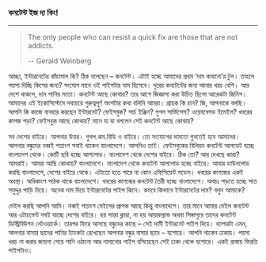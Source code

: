 ### কনটেন্ট ইজ দ্য কিং!

---

> The only people who can resist a quick fix are those that are not addicts.
>
> -- Gerald Weinberg

আচ্ছা, ইন্টারনেটের কাঁচামাল কি? ঠিক বলেছেন – কনটেন্ট। এটাই হচ্ছে আমাদের প্রথম ‘দাম কমানো’র টুল। তাহলে পয়সা দিচ্ছি কিসের জন্য? সংযোগ মানে ওই পাইপটার দাম হিসেবে। দুরের কনটেন্টের জন্য আনার খরচ বেশি। আর দেশে থাকলে, দাম পানির মতো। কনটেন্ট আছে কোথায়? তার আগে জিজ্ঞাসা করা উচিত ছিলো আরেকটা জিনিস। আমাদের এই ইকোসিস্টেমে সবচেয়ে গুরুত্বপূর্ণ অংশটার কথা বলিনি আমরা। গ্রাহক কি চান? জি, আপনাকে বলছি। আপনি কি কাজে ব্যবহার করছেন ইন্টারনেট? ফেইসবুক? সার্চ ইঞ্জিন? গুগল সার্ভিসেস? ওয়েববেসড ইমেইল? খবরের কাগজ পড়া? ফেইসবুক আছে কোথায়? মানে যা যা বললেন সেই কনটেন্ট আছে কোথায়?

সব দেশের বাইরে। আপনার উত্তর। গুগল.কম.বিডি ও বাইরে। তো সংযোগের দামতো গুনতেই হবে আমাদের। আপনার বন্ধুদের নব্বই শতাংশ সবাই থাকেন বাংলাদেশে। আপনিও তাই। ফেইসবুকের বিলিয়ন কনটেন্ট আপডেট হচ্ছে বাংলাদেশ থেকে। কোটি ছবি হচ্ছে আপলোড। বাংলাদেশ থেকে দেশের বাইরে। ঠিক তো? আর দেখছে কারা? আমরাই। আমরা আছি কোথায়? বাংলাদেশে। বাংলাদেশ থেকে কনটেন্ট আপলোড হচ্ছে বাইরে। আবার ডাউনলোড করছি বাংলাদেশে, দেশের বাইরে থেকে। এটাতো হতে পারে না কোন এফিসিয়েন্ট মডেল। খবরের কাগজের একই অবস্থা। অধিকাংশ পাঠক থাকে বাংলাদেশে। খবরের কাগজের কনটেন্ট তৈরী হচ্ছে বাংলাদেশে। অথচঃ পড়তে হচ্ছে সাত সমুদ্দুর পাড়ি দিয়ে। অনেক দাম দিয়ে ইন্টারনেটের পাইপ কিনে। কমবে কিভাবে ইন্টারনেটের দাম? বলুন আমাকে?

মেইল করছি আপনি আমি। নব্বই শতাংশ মেইলের প্রাপক আছে কিন্তু বাংলাদেশে। তার মানে আমার মেইল কনটেন্ট আর এটাচমেন্ট সবই যাচ্ছে দেশের বাইরে। হয় সান্তা ক্লারা, না হয় আয়ারল্যান্ড অথবা সিঙ্গাপুরে তাদের কনটেন্ট ডিস্ট্রিবিউশন নেটওয়ার্কে। তারপর ফিরে আসছে বন্ধুদের কাছে – সেই দামী ইন্টারনেট পাইপ দিয়ে। ব্যাপারটা এমন, আপনার বাসার ছাদের পানির ট্যাংকটা রেখেছেন আপনার বন্ধুর বাসার ছাদে – যশোরে। আপনি থাকেন ঢাকায়। পয়সা খরচ না করার জায়গা পেয়ে পানি ওঠানো আর নামানোর পাইপ বসিয়েছেন সেই ঢাকা থেকে যশোরে। একই রাস্তায় ফিরতি পাইপটাও।

